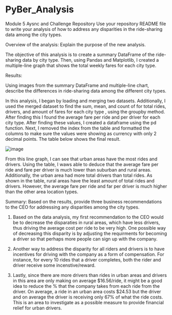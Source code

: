 # PyBer_Analysis
Module 5 Aysnc and Challenge Repository 
Use your repository README file to write your analysis of how to address any disparities in the ride-sharing data among the city types.

Overview of the analysis: Explain the purpose of the new analysis.

The objective of this analysis is to create a summary DataFrame of the ride-sharing data by city type. Then, using Pandas and Matplotlib, I created a multiple-line graph that shows the total weekly fares for each city type. 


Results: 

Using images from the summary DataFrame and multiple-line chart, describe the differences in ride-sharing data among the different city types.

In this analysis, I began by loading and merging two datasets. Additionally, I used the merged dataset to find the sum, mean, and count of for total rides, drivers, and amount of fares for each city type , using the groupby method. After finding this I found the average fare per ride and per driver for each city type. After finding these values, I created a dataframe using the pd function. Next, I removed the index from the table and formatted the columns to make sure the values were showing as currency with only 2 decimal points. The table below shows the final result.

![image](https://user-images.githubusercontent.com/96396696/152666443-fc6c0955-624f-4e16-99da-a5b4d0ca0c10.png)


From this line graph, I can see that urban areas have the most rides and drivers. Using the table, I waws able to deduce that the average fare per ride and fare per driver is much lower than suburban and rural areas. Additionally, the urban area had more total drivers than total rides. As shown in the table, rural areas have the least amount of total rides and drivers. However, the average fare per ride and far per driver is much higher than the other area location types. 


Summary: Based on the results, provide three business recommendations to the CEO for addressing any disparities among the city types.

1. Based on the data analysis, my first recommendation to the CEO would be to decrease the disparaties in rural areas, which have less drivers, thus driving the average cost per ride to be very high. One possible way of decreasing this disparity is by adjusting the requirments for becoming a driver so that perhaps more people can sign up with the company.

2. Another way to address the disparity for all riders and drivers is to have incentives for driving with the company as a form of compensation. For instance, for every 10 rides that a driver completes, both the rider and driver receive some incenstive/reward.

3. Lastly, since there are more drivers than rides in urban areas and drivers in this area are only making on average $16.56/ride, it might be a good idea to reduce the % that the company takes from each ride from the driver. On average, a ride in an urban area costs $24.53 but the driver and on average the driver is receiving only 67% of what the ride costs. This is an area to investigate as a possible measure to provide financial relief for urban drivers. 
